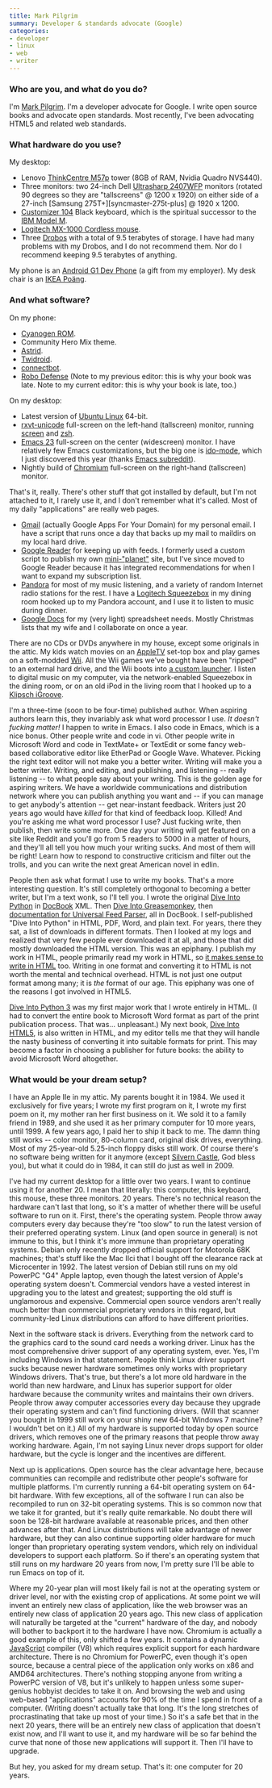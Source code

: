 ```yaml
---
title: Mark Pilgrim
summary: Developer & standards advocate (Google)
categories:
- developer
- linux
- web
- writer
---
```


### Who are you, and what do you do?

I'm [Mark Pilgrim](http://diveintomark.org/ "Mark's website."). I'm a developer advocate for Google. I write open source books and advocate open standards. Most recently, I've been advocating HTML5 and related web standards.

### What hardware do you use?

My desktop:

* Lenovo [ThinkCentre M57p][thinkcentre-m57p] tower (8GB of RAM, Nvidia Quadro NVS440).
* Three monitors: two 24-inch Dell [Ultrasharp 2407WFP][ultrasharp-2407wfp] monitors (rotated 90 degrees so they are "tallscreens" @ 1200 x 1920) on either side of a 27-inch [Samsung 275T+][syncmaster-275t-plus] @ 1920 x 1200.
* [Customizer 104][customizer-104-105] Black keyboard, which is the spiritual successor to the [IBM Model M][model-m].
* [Logitech MX-1000 Cordless mouse][mx-1000].
* Three [Drobos][drobo] with a total of 9.5 terabytes of storage. I have had many problems with my Drobos, and I do not recommend them. Nor do I recommend keeping 9.5 terabytes of anything.

My phone is an [Android G1 Dev Phone][g1] (a gift from my employer). My desk chair is an [IKEA Poäng][poang].

### And what software?

On my phone:

* [Cyanogen ROM][cyanogenmod].
* Community Hero Mix theme.
* [Astrid][astrid-android].
* [Twidroid][twidroid-android].
* [connectbot][connectbot-android].
* [Robo Defense][robo-defense-android] (Note to my previous editor: this is why your book was late. Note to my current editor: this is why your book is late, too.)

On my desktop:

* Latest version of [Ubuntu Linux][ubuntu] 64-bit.
* [rxvt-unicode][] full-screen on the left-hand (tallscreen) monitor, running [screen][] and [zsh][].
* [Emacs 23][emacs] full-screen on the center (widescreen) monitor. I have relatively few Emacs customizations, but the big one is [ido-mode][], which I just discovered this year (thanks [Emacs subreddit](http://www.reddit.com/r/emacs "The emacs category on reddit.")).
* Nightly build of [Chromium][] full-screen on the right-hand (tallscreen) monitor.

That's it, really. There's other stuff that got installed by default, but I'm not attached to it, I rarely use it, and I don't remember what it's called. Most of my daily "applications" are really web pages.

* [Gmail][] (actually Google Apps For Your Domain) for my personal email. I have a script that runs once a day that backs up my mail to maildirs on my local hard drive.
* [Google Reader][google-reader] for keeping up with feeds. I formerly used a custom script to publish my own [mini-"planet"](http://feeds.diveintomark.org/ "Mark's feeds.") site, but I've since moved to Google Reader because it has integrated recommendations for when I want to expand my subscription list.
* [Pandora][] for most of my music listening, and a variety of random Internet radio stations for the rest. I have a [Logitech Squeezebox][squeezebox] in my dining room hooked up to my Pandora account, and I use it to listen to music during dinner.
* [Google Docs][google-docs] for my (very light) spreadsheet needs. Mostly Christmas lists that my wife and I collaborate on once a year.

There are no CDs or DVDs anywhere in my house, except some originals in the attic. My kids watch movies on an [AppleTV][apple-tv] set-top box and play games on a soft-modded [Wii][]. All the Wii games we've bought have been "ripped" to an external hard drive, and the Wii boots into [a custom launcher][configurable-usb-loader]. I listen to digital music on my computer, via the network-enabled Squeezebox in the dining room, or on an old iPod in the living room that I hooked up to a [Klipsch iGroove][igroove].

I'm a three-time (soon to be four-time) published author. When aspiring authors learn this, they invariably ask what word processor I use. *It doesn't fucking matter!* I happen to write in Emacs. I also code in Emacs, which is a nice bonus. Other people write and code in vi. Other people write in Microsoft Word and code in TextMate+ or TextEdit or some fancy web-based collaborative editor like EtherPad or Google Wave. Whatever. Picking the right text editor will not make you a better writer. Writing will make you a better writer. Writing, and editing, and publishing, and listening -- really listening -- to what people say about your writing. This is the golden age for aspiring writers. We have a worldwide communications and distribution network where you can publish anything you want and -- if you can manage to get anybody's attention -- get near-instant feedback. Writers just 20 years ago would have *killed* for that kind of feedback loop. Killed! And you're asking me what word processor I use? Just fucking write, then publish, then write some more. One day your writing will get featured on a site like Reddit and you'll go from 5 readers to 5000 in a matter of hours, and they'll all tell you how much your writing sucks. And most of them will be right! Learn how to respond to constructive criticism and filter out the trolls, and you can write the next great American novel in edlin.

People then ask what format I use to write my books. That's a more interesting question. It's still completely orthogonal to becoming a better writer, but I'm a text wonk, so I'll tell you. I wrote the original [Dive Into Python](http://diveintopython.org/ "Mark's Python guide.") in [DocBook][] XML. Then [Dive Into Greasemonkey](http://diveintogreasemonkey.org/ "Mark's Greasemonkey guide."), then [documentation for Universal Feed Parser](http://feedparser.org/docs/ "The docs for the feed parser."), all in DocBook. I self-published "Dive Into Python" in HTML, PDF, Word, and plain text. For years, there they sat, a list of downloads in different formats. Then I looked at my logs and realized that very few people ever downloaded it at all, and those that did mostly downloaded the HTML version. This was an epiphany. I publish my work in HTML, people primarily read my work in HTML, so [it makes sense to write in HTML](http://diveintomark.org/archives/2009/03/27/dive-into-history-2009-edition "Mark's article on writing in HTML.") too. Writing in one format and converting it to HTML is not worth the mental and technical overhead. HTML is not just one output format among many; it is *the* format of our age. This epiphany was one of the reasons I got involved in HTML5.

[Dive Into Python 3](http://diveintopython3.org/ "Mark's Python v3 guide.") was my first major work that I wrote entirely in HTML. (I had to convert the entire book to Microsoft Word format as part of the print publication process. That was... unpleasant.) My next book, [Dive Into HTML5](http://diveintohtml5.org/ "Mark's HTML5 guide."), is also written in HTML, and my editor tells me that they will handle the nasty business of converting it into suitable formats for print. This may become a factor in choosing a publisher for future books: the ability to avoid Microsoft Word altogether.

### What would be your dream setup?

I have an Apple IIe in my attic. My parents bought it in 1984. We used it exclusively for five years; I wrote my first program on it, I wrote my first poem on it, my mother ran her first business on it. We sold it to a family friend in 1989, and she used it as her primary computer for 10 more years, until 1999. A few years ago, I paid her to ship it back to me. The damn thing still works -- color monitor, 80-column card, original disk drives, everything. Most of my 25-year-old 5.25-inch floppy disks still work. Of course there's no software being written for it anymore (except [Silvern Castle][silvern-castle], God bless you), but what it could do in 1984, it can still do just as well in 2009.

I've had my current desktop for a little over two years. I want to continue using it for another 20. I mean that literally: this computer, this keyboard, this mouse, these three monitors. 20 years. There's no technical reason the hardware can't last that long, so it's a matter of whether there will be useful software to run on it. First, there's the operating system. People throw away computers every day because they're "too slow" to run the latest version of their preferred operating system. Linux (and open source in general) is not immune to this, but I think it's more immune than proprietary operating systems. Debian only recently dropped official support for Motorola 68K machines; that's stuff like the Mac IIci that I bought off the clearance rack at Microcenter in 1992. The latest version of Debian still runs on my old PowerPC "G4" Apple laptop, even though the latest version of Apple's operating system doesn't. Commercial vendors have a vested interest in upgrading you to the latest and greatest; supporting the old stuff is unglamorous and expensive. Commercial open source vendors aren't really much better than commercial proprietary vendors in this regard, but community-led Linux distributions can afford to have different priorities.

Next in the software stack is drivers. Everything from the network card to the graphics card to the sound card needs a working driver. Linux has the most comprehensive driver support of any operating system, ever. Yes, I'm including Windows in that statement. People think Linux driver support sucks because newer hardware sometimes only works with proprietary Windows drivers. That's true, but there's a lot more old hardware in the world than new hardware, and Linux has superior support for older hardware because the community writes and maintains their own drivers. People throw away computer accessories every day because they upgrade their operating system and can't find functioning drivers. (Will that scanner you bought in 1999 still work on your shiny new 64-bit Windows 7 machine? I wouldn't bet on it.) All of my hardware is supported today by open source drivers, which removes one of the primary reasons that people throw away working hardware. Again, I'm not saying Linux never drops support for older hardware, but the cycle is longer and the incentives are different.

Next up is applications. Open source has the clear advantage here, because communities can recompile and redistribute other people's software for multiple platforms. I'm currently running a 64-bit operating system on 64-bit hardware. With few exceptions, all of the software I run can also be recompiled to run on 32-bit operating systems. This is so common now that we take it for granted, but it's really quite remarkable. No doubt there will soon be 128-bit hardware available at reasonable prices, and then other advances after that. And Linux distributions will take advantage of newer hardware, but they can also continue supporting older hardware for much longer than proprietary operating system vendors, which rely on individual developers to support each platform. So if there's an operating system that still runs on my hardware 20 years from now, I'm pretty sure I'll be able to run Emacs on top of it.

Where my 20-year plan will most likely fail is not at the operating system or driver level, nor with the existing crop of applications. At some point we will invent an entirely new class of application, like the web browser was an entirely new class of application 20 years ago. This new class of application will naturally be targeted at the "current" hardware of the day, and nobody will bother to backport it to the hardware I have now. Chromium is actually a good example of this, only shifted a few years. It contains a dynamic [JavaScript][] compiler (V8) which requires explicit support for each hardware architecture. There is no Chromium for PowerPC, even though it's open source, because a central piece of the application only works on x86 and AMD64 architectures. There's nothing stopping anyone from writing a PowerPC version of V8, but it's unlikely to happen unless some super-genius hobbyist decides to take it on. And browsing the web and using web-based "applications" accounts for 90% of the time I spend in front of a computer. (Writing doesn't actually take that long. It's the long stretches of procrastinating that take up most of your time.) So it's a safe bet that in the next 20 years, there will be an entirely new class of application that doesn't exist now, and I'll want to use it, and my hardware will be so far behind the curve that none of those new applications will support it. Then I'll have to upgrade.

But hey, you asked for my dream setup. That's it: one computer for 20 years.

[ultrasharp-2407wfp]: https://www.amazon.com/Dell-UltraSharp-2407WFP-panel-monitor/dp/B00655TKFA "A 24 inch LCD monitor."
[igroove]: http://www.klipsch.com/igroove-ipod-speaker-system/details "An audio dock for iPods."
[g1]: https://en.wikipedia.org/wiki/HTC_Dream "An Android smartphone."
[thinkcentre-m57p]: https://www.cnet.com/products/lenovo-thinkcentre-m57p-6073-core-2-duo-e6550-2-33-ghz-monitor-none-series/specs/ "An old tower PC."
[squeezebox]: https://en.wikipedia.org/wiki/Squeezebox_(network_music_player) "A digital home audio server."
[apple-tv]: https://www.apple.com/appletv/ "A device for viewing media on a TV."
[mx-1000]: https://www.amazon.com/Logitech-MX1000-Laser-Cordless-Mouse/dp/B0002UM0JW "A cordless mouse."
[model-m]: https://en.wikipedia.org/wiki/Model_M_keyboard "A keyboard."
[customizer-104-105]: http://hackerthings.com/product/customizer-104-105-keyboard-100099 "A keyboard in the style of the old Model M keyboards."
[drobo]: http://en.wikipedia.org/wiki/Drobo#Overview "A hardware-based backup system."
[poang]: http://www.ikea.com/gb/en/catalog/categories/departments/living_room/10687/ "An armchair."
[wii]: https://www.nintendo.com/wii "A unique gaming console."
[rxvt-unicode]: https://en.wikipedia.org/wiki/Rxvt-unicode "A colour terminal emulator for X Windows."
[robo-defense-android]: http://lupislabs.blogspot.com/search/label/Instructions "A tower defense game for Android devices."
[ubuntu]: https://www.ubuntu.com/ "A Unix distribution."
[ido-mode]: https://www.emacswiki.org/emacs/InteractivelyDoThings "An Emacs tool for interacting with buffers and files."
[gmail]: https://mail.google.com/mail/ "Web-based email."
[google-reader]: https://en.wikipedia.org/wiki/Google_Reader "A web-based feed reader."
[google-docs]: https://en.wikipedia.org/wiki/Google_Docs "A web-based office suite."
[zsh]: http://www.zsh.org/ "An interactive shell and scripting language."
[twidroid-android]: https://www.bluestacks.com/blog/app-reviews/archive/twidroid.html "A Twitter client for Android devices."
[screen]: http://www.gnu.org/software/screen/ "Think of it as tabs for your *nix terminal."
[silvern-castle]: http://webpages.milwpc.com/finkjc/silverncastle/ "An RPG for the Apple II."
[astrid-android]: https://en.wikipedia.org/wiki/Astrid_(application) "A task manager for Android phones."
[javascript]: https://en.wikipedia.org/wiki/JavaScript "An interpreted scripting language."
[chromium]: http://www.chromium.org/ "Open-source builds of the Chrome web browser."
[configurable-usb-loader]: https://gbatemp.net/threads/configurable-usb-loader.147638/ "A custom bootloader for the Wii."
[connectbot-android]: https://connectbot.org/ "A secure shell for Android devices."
[cyanogenmod]: http://www.cyanogenmod.org/ "A custom ROM for Android phones."
[docbook]: http://docbook.org/ "A schema suited to writing books."
[emacs]: http://www.gnu.org/software/emacs/ "A free open-source text editor."
[pandora]: http://www.pandora.com/ "A personalised Internet radio station."
